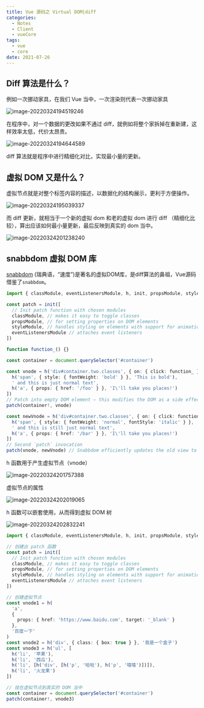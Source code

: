 ```yaml
---
title: Vue 源码之 Virtual DOM|diff
categories:
  - Notes
  - Client
  - vueCore
tags:
  - vue
  - core
date: 2021-07-26
---
```


## Diff 算法是什么？

例如一次挪动家具，在我们 Vue 当中，一次渲染则代表一次挪动家具

![image-20220324194519246](./images/image-20220324194519246.png)

在程序中，对一个数据的更改如果不通过 diff，就例如将整个家拆掉在重新建，这样效率太低，代价太昂贵。

![image-20220324194644589](./images/image-20220324194644589.png)

diff 算法就是程序中进行精细化对比，实现最小量的更新。

<!-- more -->

## 虚拟 DOM 又是什么？

虚拟节点就是对整个标签内容的描述，以数据化的结构展示，更利于方便操作。

![image-20220324195039337](./images/image-20220324195039337.png)

而 diff 更新，就相当于一个新的虚拟 dom 和老的虚拟 dom 进行 diff （精细化比较），算出应该如何最小量更新，最后反映到真实的 dom 当中。

![image-20220324201238240](./images/image-20220324201238240.png)

## snabbdom 虚拟 DOM 库

[snabbdom](https://github.com/snabbdom/snabbdom) (瑞典语，“速度”)是著名的虚拟DOM库，是diff算法的鼻祖，Vue源码借鉴了`snabbdom`。

~~~ts
import { classModule, eventListenersModule, h, init, propsModule, styleModule } from 'snabbdom'

const patch = init([
  // Init patch function with chosen modules
  classModule, // makes it easy to toggle classes
  propsModule, // for setting properties on DOM elements
  styleModule, // handles styling on elements with support for animations
  eventListenersModule // attaches event listeners
])

function function_() {}

const container = document.querySelector('#container')

const vnode = h('div#container.two.classes', { on: { click: function_ } }, [
  h('span', { style: { fontWeight: 'bold' } }, 'This is bold'),
  ' and this is just normal text',
  h('a', { props: { href: '/foo' } }, 'I\'ll take you places!')
])
// Patch into empty DOM element – this modifies the DOM as a side effect
patch(container!, vnode)

const newVnode = h('div#container.two.classes', { on: { click: function_ } }, [
  h('span', { style: { fontWeight: 'normal', fontStyle: 'italic' } }, 'This is now italic type'),
  ' and this is still just normal text',
  h('a', { props: { href: '/bar' } }, 'I\'ll take you places!')
])
// Second `patch` invocation
patch(vnode, newVnode) // Snabbdom efficiently updates the old view to the new state
~~~

h 函数用于产生虚拟节点（vnode）

![image-20220324201757388](./images/image-20220324201757388.png)

虚拟节点的属性

![image-20220324202019065](./images/image-20220324202019065.png)

h 函数可以嵌套使用，从而得到虚拟 DOM 树

![image-20220324202832241](./images/image-20220324202832241.png)

~~~ts
import { classModule, eventListenersModule, h, init, propsModule, styleModule } from 'snabbdom'

// 创建出 patch 函数
const patch = init([
  // Init patch function with chosen modules
  classModule, // makes it easy to toggle classes
  propsModule, // for setting properties on DOM elements
  styleModule, // handles styling on elements with support for animations
  eventListenersModule // attaches event listeners
])

// 创建虚拟节点
const vnode1 = h(
  'a',
  {
    props: { href: 'https://www.baidu.com', target: '_blank' }
  },
  '百度一下'
)
const vnode2 = h('div', { class: { box: true } }, '我是一个盒子')
const vnode3 = h('ul', [
  h('li', '苹果'),
  h('li', '西瓜'),
  h('li', [h('div', [h('p', '哈哈'), h('p', '嘻嘻')])]),
  h('li', '火龙果')
])

// 挂在虚拟节点到真实的 DOM 当中
const container = document.querySelector('#container')
patch(container!, vnode3)
~~~
